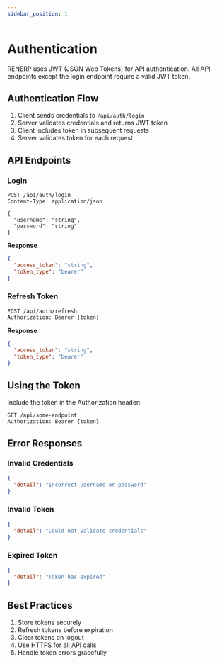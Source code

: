 ```yaml
---
sidebar_position: 1
---
```


# Authentication

RENERP uses JWT (JSON Web Tokens) for API authentication. All API endpoints except the login endpoint require a valid JWT token.

## Authentication Flow

1. Client sends credentials to `/api/auth/login`
2. Server validates credentials and returns JWT token
3. Client includes token in subsequent requests
4. Server validates token for each request

## API Endpoints

### Login

```http
POST /api/auth/login
Content-Type: application/json

{
  "username": "string",
  "password": "string"
}
```

**Response**

```json
{
  "access_token": "string",
  "token_type": "bearer"
}
```

### Refresh Token

```http
POST /api/auth/refresh
Authorization: Bearer {token}
```

**Response**

```json
{
  "access_token": "string",
  "token_type": "bearer"
}
```

## Using the Token

Include the token in the Authorization header:

```http
GET /api/some-endpoint
Authorization: Bearer {token}
```

## Error Responses

### Invalid Credentials
```json
{
  "detail": "Incorrect username or password"
}
```

### Invalid Token
```json
{
  "detail": "Could not validate credentials"
}
```

### Expired Token
```json
{
  "detail": "Token has expired"
}
```

## Best Practices

1. Store tokens securely
2. Refresh tokens before expiration
3. Clear tokens on logout
4. Use HTTPS for all API calls
5. Handle token errors gracefully 